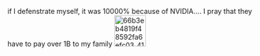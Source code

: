 if I defenstrate myself, it was 10000% because of NVIDIA.... I pray that they have to pay over 1B to my family <img width="64" height="64" alt="66b3eb4819f48592fa6efc03_41" src="https://github.com/user-attachments/assets/0be3ad34-3a38-46a1-a8f7-b3341c3fd387" />
